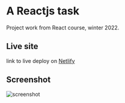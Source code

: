 # A Reactjs task

Project work from React course, winter 2022.

## Live site

link to live deploy on [Netlify](https://react-animals-bch.netlify.app/)


## Screenshot

![screenshot](https://github.com/andorjamb/react_animals/blob/master/Screen_shot_animals.png)
